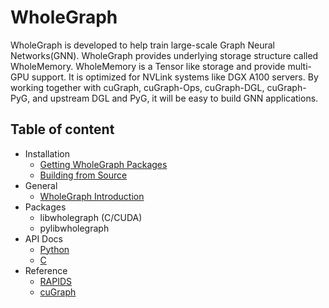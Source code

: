 # WholeGraph

WholeGraph is developed to help train large-scale Graph Neural Networks(GNN).
WholeGraph provides underlying storage structure called WholeMemory.
WholeMemory is a Tensor like storage and provide multi-GPU support.
It is optimized for NVLink systems like DGX A100 servers.
By working together with cuGraph, cuGraph-Ops, cuGraph-DGL, cuGraph-PyG,
and upstream DGL and PyG, it will be easy to build GNN applications.

## Table of content
- Installation
  - [Getting WholeGraph Packages](https://docs.rapids.ai/api/cugraph/nightly/wholegraph/installation/getting_wholegraph/)
  - [Building from Source](https://docs.rapids.ai/api/cugraph/nightly/wholegraph/installation/source_build/)
- General
  - [WholeGraph Introduction](https://docs.rapids.ai/api/cugraph/nightly/wholegraph/basics/wholegraph_intro/)
- Packages
  - libwholegraph (C/CUDA)
  - pylibwholegraph
- API Docs
  - [Python](https://docs.rapids.ai/api/cugraph/nightly/api_docs/wholegraph/pylibwholegraph/)
  - [C](https://docs.rapids.ai/api/cugraph/nightly/api_docs/wholegraph/libwholegraph/#wholegraph-c-api-documentation)
- Reference
  - [RAPIDS](https://rapids.ai)
  - [cuGraph](https://github.com/rapidsai/cugraph)
